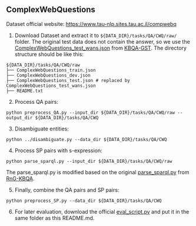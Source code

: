 ## ComplexWebQuestions

Dataset official website: https://www.tau-nlp.sites.tau.ac.il/compwebq

1. Download Dataset and extract it to `${DATA_DIR}/tasks/QA/CWQ/raw/` folder. The original test data does not contain the answer, so we use the [ComplexWebQuestions_test_wans.json](https://drive.google.com/file/d/1NiJsErTKVmn3NW9vjVPMWwhBgR92S7Cd/view?usp=share_link) from [KBQA-GST](https://github.com/lanyunshi/KBQA-GST). 
The directory structure should be like this:
```
${DATA_DIR}/tasks/QA/CWQ/raw
├── ComplexWebQuestions_train.json
├── ComplexWebQuestions_dev.json
├── ComplexWebQuestions_test.json # replaced by ComplexWebQuestions_test_wans.json
├── README.txt
```

2. Process QA pairs:
```
python preprocess_QA.py --input_dir ${DATA_DIR}/tasks/QA/CWQ/raw --output_dir ${DATA_DIR}/tasks/QA/CWQ
```

3. Disambiguate entities:
```
python ../disambiguate.py --data_dir ${DATA_DIR}/tasks/QA/CWQ
```

4. Process SP pairs with s-expression:
```
python parse_sparql.py --input_dir ${DATA_DIR}/tasks/QA/CWQ/raw
```
The parse_sparql.py is modified based on the original [parse_sparql.py](https://github.com/salesforce/rng-kbqa/blob/2b6ef28e7724f11181f59589398894a1d0617455/WebQSP/parse_sparql.py) from [RnG-KBQA](https://github.com/salesforce/rng-kbqa).

5. Finally, combine the QA pairs and SP pairs:
```
python preprocess_SP.py --data_dir ${DATA_DIR}/tasks/QA/CWQ
```

6. For later evaluation, download the official [eval_script.py](https://github.com/alontalmor/WebAsKB/blob/master/eval_script.py) and put it in the same folder as this README.md.